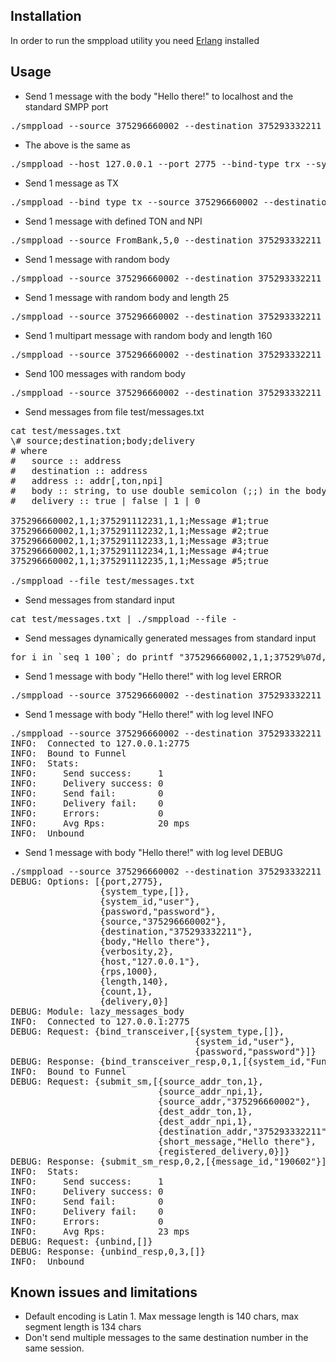 Installation
------------

In order to run the smppload utility you need [Erlang](http://www.erlang.org/) installed

Usage
-----

* Send 1 message with the body "Hello there!" to localhost and the standard SMPP port
<pre>
./smppload --source 375296660002 --destination 375293332211 --body "Hello there!"
</pre>

* The above is the same as
<pre>
./smppload --host 127.0.0.1 --port 2775 --bind-type trx --system_type "" --system_id user --password password --source 375296660002 --destination 375293332211 --body "Hello there!"
</pre>

* Send 1 message as TX
<pre>
./smppload --bind_type tx --source 375296660002 --destination 375293332211 --body "Hello there!"
</pre>

* Send 1 message with defined TON and NPI
<pre>
./smppload --source FromBank,5,0 --destination 375293332211 --body "Return our money, looser!"
</pre>

* Send 1 message with random body
<pre>
./smppload --source 375296660002 --destination 375293332211
</pre>

* Send 1 message with random body and length 25
<pre>
./smppload --source 375296660002 --destination 375293332211 --length 25
</pre>

* Send 1 multipart message with random body and length 160
<pre>
./smppload --source 375296660002 --destination 375293332211 --length 160
</pre>

* Send 100 messages with random body
<pre>
./smppload --source 375296660002 --destination 375293332211 --count 100
</pre>

* Send messages from file test/messages.txt
<pre>
cat test/messages.txt
\# source;destination;body;delivery
# where
#   source :: address
#   destination :: address
#   address :: addr[,ton,npi]
#   body :: string, to use double semicolon (;;) in the body
#   delivery :: true | false | 1 | 0

375296660002,1,1;375291112231,1,1;Message #1;true
375296660002,1,1;375291112232,1,1;Message #2;true
375296660002,1,1;375291112233,1,1;Message #3;true
375296660002,1,1;375291112234,1,1;Message #4;true
375296660002,1,1;375291112235,1,1;Message #5;true

./smppload --file test/messages.txt
</pre>

* Send messages from standard input
<pre>
cat test/messages.txt | ./smppload --file -
</pre>

* Send messages dynamically generated messages from standard input
<pre>
for i in `seq 1 100`; do printf "375296660002,1,1;37529%07d,1,1;Message #%d;false\n" $i $i; done | ./smppload --file -
</pre>

* Send 1 message with body "Hello there!" with log level ERROR
<pre>
./smppload --source 375296660002 --destination 375293332211 --body "Hello there!"
</pre>

* Send 1 message with body "Hello there!" with log level INFO
<pre>
./smppload --source 375296660002 --destination 375293332211 --body "Hello there!" -v
INFO:  Connected to 127.0.0.1:2775
INFO:  Bound to Funnel
INFO:  Stats:
INFO:     Send success:     1
INFO:     Delivery success: 0
INFO:     Send fail:        0
INFO:     Delivery fail:    0
INFO:     Errors:           0
INFO:     Avg Rps:          20 mps
INFO:  Unbound
</pre>

* Send 1 message with body "Hello there!" with log level DEBUG
<pre>
./smppload --source 375296660002 --destination 375293332211 --body "Hello there!" -vv
DEBUG: Options: [{port,2775},
                 {system_type,[]},
                 {system_id,"user"},
                 {password,"password"},
                 {source,"375296660002"},
                 {destination,"375293332211"},
                 {body,"Hello there"},
                 {verbosity,2},
                 {host,"127.0.0.1"},
                 {rps,1000},
                 {length,140},
                 {count,1},
                 {delivery,0}]
DEBUG: Module: lazy_messages_body
INFO:  Connected to 127.0.0.1:2775
DEBUG: Request: {bind_transceiver,[{system_type,[]},
                                   {system_id,"user"},
                                   {password,"password"}]}
DEBUG: Response: {bind_transceiver_resp,0,1,[{system_id,"Funnel"}]}
INFO:  Bound to Funnel
DEBUG: Request: {submit_sm,[{source_addr_ton,1},
                            {source_addr_npi,1},
                            {source_addr,"375296660002"},
                            {dest_addr_ton,1},
                            {dest_addr_npi,1},
                            {destination_addr,"375293332211"},
                            {short_message,"Hello there"},
                            {registered_delivery,0}]}
DEBUG: Response: {submit_sm_resp,0,2,[{message_id,"190602"}]}
INFO:  Stats:
INFO:     Send success:     1
INFO:     Delivery success: 0
INFO:     Send fail:        0
INFO:     Delivery fail:    0
INFO:     Errors:           0
INFO:     Avg Rps:          23 mps
DEBUG: Request: {unbind,[]}
DEBUG: Response: {unbind_resp,0,3,[]}
INFO:  Unbound
</pre>

Known issues and limitations
----------------------------

* Default encoding is Latin 1. Max message length is 140 chars, max segment length is 134 chars
* Don't send multiple messages to the same destination number in the same session.
